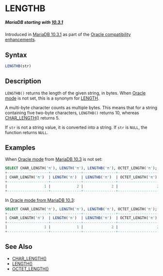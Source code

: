 # LENGTHB

##### MariaDB starting with [10.3.1](/kb/en/mariadb-1031-release-notes/)

Introduced in [MariaDB 10.3.1](/kb/en/mariadb-1031-release-notes/) as part of the [Oracle compatibility enhancements](/kb/en/sql_modeoracle/).

## Syntax

```sql
LENGTHB(str)
```

## Description

`LENGTHB()` returns the length of the given string, in bytes. When [Oracle mode](/kb/en/sql_modeoracle/) is not set, this is a synonym for [LENGTH](/built-in-functions/string-functions/length/).

A multi-byte character counts as multiple bytes. This means that for a string containing five two-byte characters, `LENGTHB()` returns 10, whereas [CHAR_LENGTH()](/built-in-functions/string-functions/char_length/) returns 5.

If `str` is not a string value, it is converted into a string. If `str` is `NULL`, the function returns `NULL`.

## Examples

When [Oracle mode](/kb/en/sql_modeoracle/) from [MariaDB 10.3](/kb/en/what-is-mariadb-103/) is not set:

```sql
SELECT CHAR_LENGTH('π'), LENGTH('π'), LENGTHB('π'), OCTET_LENGTH('π');
+-------------------+--------------+---------------+--------------------+
| CHAR_LENGTH('π')  | LENGTH('π')  | LENGTHB('π')  | OCTET_LENGTH('π')  |
+-------------------+--------------+---------------+--------------------+
|                 1 |            2 |             2 |                  2 |
+-------------------+--------------+---------------+--------------------+
```

In [Oracle mode from MariaDB 10.3](/kb/en/sql_modeoracle/#functions):

```sql
SELECT CHAR_LENGTH('π'), LENGTH('π'), LENGTHB('π'), OCTET_LENGTH('π');
+-------------------+--------------+---------------+--------------------+
| CHAR_LENGTH('π')  | LENGTH('π')  | LENGTHB('π')  | OCTET_LENGTH('π')  |
+-------------------+--------------+---------------+--------------------+
|                 1 |            1 |             2 |                  2 |
+-------------------+--------------+---------------+--------------------+
```

## See Also

- [CHAR_LENGTH()](/built-in-functions/string-functions/char_length/)
- [LENGTH()](/built-in-functions/string-functions/length/)
- [OCTET_LENGTH()](/built-in-functions/string-functions/octet_length/)